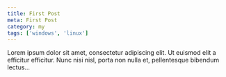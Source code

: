 ```yaml
---
title: First Post
meta: First Post
category: my
tags: ['windows', 'linux']
---
```


Lorem ipsum dolor sit amet, consectetur adipiscing elit. Ut euismod elit a efficitur efficitur. Nunc nisi nisl, porta non nulla et, pellentesque bibendum lectus...